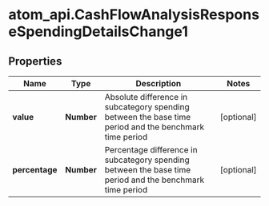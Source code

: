 # atom_api.CashFlowAnalysisResponseSpendingDetailsChange1

## Properties
Name | Type | Description | Notes
------------ | ------------- | ------------- | -------------
**value** | **Number** | Absolute difference in subcategory spending between the base time period and the benchmark time period | [optional] 
**percentage** | **Number** | Percentage difference in subcategory spending between the base time period and the benchmark time period | [optional] 


